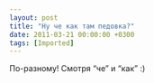 ```yaml
---
layout: post
title: "Ну че как там педовка?"
date: 2011-03-21 00:00:00 +0300
tags: [Imported]
---
```


По-разному! Смотря “че” и “как” :)